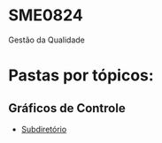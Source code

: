 # SME0824
Gestão da Qualidade 

# Pastas por tópicos:

## Gráficos de Controle
- [Subdiretório](aula_pratica_1_cibele_russo_24)
